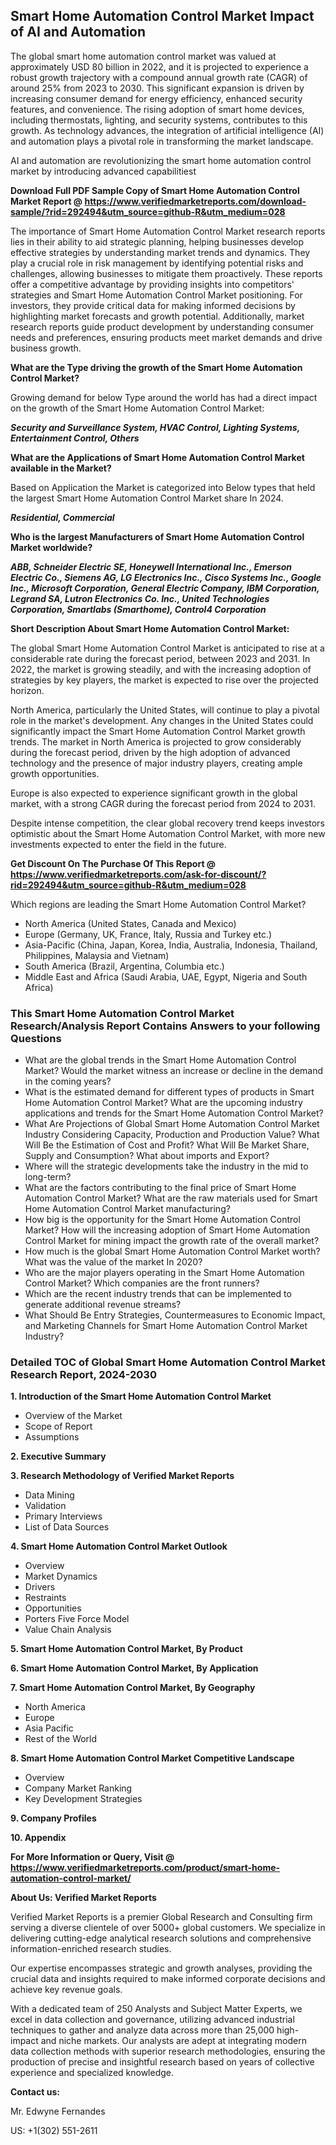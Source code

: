 <h2>Smart Home Automation Control Market Impact of AI and Automation</h2><p>The global smart home automation control market was valued at approximately USD 80 billion in 2022, and it is projected to experience a robust growth trajectory with a compound annual growth rate (CAGR) of around 25% from 2023 to 2030. This significant expansion is driven by increasing consumer demand for energy efficiency, enhanced security features, and convenience. The rising adoption of smart home devices, including thermostats, lighting, and security systems, contributes to this growth. As technology advances, the integration of artificial intelligence (AI) and automation plays a pivotal role in transforming the market landscape.</p><p>AI and automation are revolutionizing the smart home automation control market by introducing advanced capabilitiest</p><p id="" class=""><strong>Download Full PDF Sample Copy of Smart Home Automation Control Market Report @ <a href="https://www.verifiedmarketreports.com/download-sample/?rid=292494&utm_source=github-R&utm_medium=028" target="_blank">https://www.verifiedmarketreports.com/download-sample/?rid=292494&utm_source=github-R&utm_medium=028</a></strong></p><p>The importance of&nbsp;Smart Home Automation Control Market research reports lies in their ability to aid strategic planning, helping businesses develop effective strategies by understanding market trends and dynamics. They play a crucial role in risk management by identifying potential risks and challenges, allowing businesses to mitigate them proactively. These reports offer a competitive advantage by providing insights into competitors' strategies and Smart Home Automation Control Market positioning. For investors, they provide critical data for making informed decisions by highlighting market forecasts and growth potential. Additionally, market research reports guide product development by understanding consumer needs and preferences, ensuring products meet market demands and drive business growth.</p><p><strong>What are the&nbsp;Type driving the growth of the Smart Home Automation Control Market?</strong></p><p id="" class="">Growing demand for below Type around the world has had a direct impact on the growth of the Smart Home Automation Control Market:</p><em><strong>Security and Surveillance System, HVAC Control, Lighting Systems, Entertainment Control, Others</strong></em></p><strong>What are the&nbsp;Applications&nbsp;of Smart Home Automation Control Market available in the Market?</strong></p><p id="" class="">Based on Application the Market is categorized into Below types that held the largest Smart Home Automation Control Market share In 2024.</p><em><strong>Residential, Commercial</strong></em></p><strong>Who is the largest Manufacturers of Smart Home Automation Control Market worldwide?</strong></p><p><em><strong>ABB, Schneider Electric SE, Honeywell International Inc., Emerson Electric Co., Siemens AG, LG Electronics Inc., Cisco Systems Inc., Google Inc., Microsoft Corporation, General Electric Company, IBM Corporation, Legrand SA, Lutron Electronics Co. Inc., United Technologies Corporation, Smartlabs (Smarthome), Control4 Corporation</strong></em></p><p id="" class=""><strong>Short Description About Smart Home Automation Control Market:</strong></p><p>The global Smart Home Automation Control Market is anticipated to rise at a considerable rate during the forecast period, between 2023 and 2031. In 2022, the market is growing steadily, and with the increasing adoption of strategies by key players, the market is expected to rise over the projected horizon.</p><p>North America, particularly the United States, will continue to play a pivotal role in the market's development. Any changes in the United States could significantly impact the Smart Home Automation Control Market growth trends. The market in North America is projected to grow considerably during the forecast period, driven by the high adoption of advanced technology and the presence of major industry players, creating ample growth opportunities.</p><p>Europe is also expected to experience significant growth in the global market, with a strong CAGR during the forecast period from 2024 to 2031.</p><p>Despite intense competition, the clear global recovery trend keeps investors optimistic about the Smart Home Automation Control Market, with more new investments expected to enter the field in the future.</p><p id="" class=""><strong>Get Discount On The Purchase Of This Report @ <a href="https://www.verifiedmarketreports.com/ask-for-discount/?rid=292494&utm_source=github-R&utm_medium=028" target="_blank">https://www.verifiedmarketreports.com/ask-for-discount/?rid=292494&utm_source=github-R&utm_medium=028</a></strong></p>Which regions are leading the Smart Home Automation Control Market?</p><ul><li>North America (United States, Canada and Mexico)</li><li>Europe (Germany, UK, France, Italy, Russia and Turkey etc.)</li><li>Asia-Pacific (China, Japan, Korea, India, Australia, Indonesia, Thailand, Philippines, Malaysia and Vietnam)</li><li>South America (Brazil, Argentina, Columbia etc.)</li><li>Middle East and Africa (Saudi Arabia, UAE, Egypt, Nigeria and South Africa)</li></ul><h3 id="" class="">This Smart Home Automation Control Market Research/Analysis Report Contains Answers to your following Questions</h3><ul><li>What are the global trends in the Smart Home Automation Control Market? Would the market witness an increase or decline in the demand in the coming years?</li><li>What is the estimated demand for different types of products in Smart Home Automation Control Market? What are the upcoming industry applications and trends for the Smart Home Automation Control Market?</li><li>What Are Projections of Global Smart Home Automation Control Market Industry Considering Capacity, Production and Production Value? What Will Be the Estimation of Cost and Profit? What Will Be Market Share, Supply and Consumption? What about imports and Export?</li><li>Where will the strategic developments take the industry in the mid to long-term?</li><li>What are the factors contributing to the final price of Smart Home Automation Control Market? What are the raw materials used for Smart Home Automation Control Market manufacturing?</li><li>How big is the opportunity for the Smart Home Automation Control Market? How will the increasing adoption of Smart Home Automation Control Market for mining impact the growth rate of the overall market?</li><li>How much is the global Smart Home Automation Control Market worth? What was the value of the market In 2020?</li><li>Who are the major players operating in the Smart Home Automation Control Market? Which companies are the front runners?</li><li>Which are the recent industry trends that can be implemented to generate additional revenue streams?</li><li>What Should Be Entry Strategies, Countermeasures to Economic Impact, and Marketing Channels for Smart Home Automation Control Market Industry?</li></ul><h3 id="" class="">Detailed TOC of Global Smart Home Automation Control Market Research Report, 2024-2030</h3><p id="" class=""><strong>1. Introduction of the Smart Home Automation Control Market</strong></p><ul><li>Overview of the Market</li><li>Scope of Report</li><li>Assumptions</li></ul><p id="" class=""><strong>2. Executive Summary</strong></p><p id="" class=""><strong>3. Research Methodology of Verified Market Reports</strong></p><ul><li>Data Mining</li><li>Validation</li><li>Primary Interviews</li><li>List of Data Sources</li></ul><p id="" class=""><strong>4. Smart Home Automation Control Market Outlook</strong></p><ul><li>Overview</li><li>Market Dynamics</li><li>Drivers</li><li>Restraints</li><li>Opportunities</li><li>Porters Five Force Model</li><li>Value Chain Analysis</li></ul><p id="" class=""><strong>5. Smart Home Automation Control Market, By Product</strong></p><p id="" class=""><strong>6. Smart Home Automation Control Market, By Application</strong></p><p id="" class=""><strong>7. Smart Home Automation Control Market, By Geography</strong></p><ul><li>North America</li><li>Europe</li><li>Asia Pacific</li><li>Rest of the World</li></ul><p id="" class=""><strong>8. Smart Home Automation Control Market Competitive Landscape</strong></p><ul><li>Overview</li><li>Company Market Ranking</li><li>Key Development Strategies</li></ul><p id="" class=""><strong>9. Company Profiles</strong></p><p id="" class=""><strong>10. Appendix</strong></p><p id="" class=""><strong>For More Information or Query, Visit @ <a href="https://www.verifiedmarketreports.com/product/smart-home-automation-control-market/" target="_blank">https://www.verifiedmarketreports.com/product/smart-home-automation-control-market/</a></strong></p><p id="" class=""><strong>About Us: Verified Market Reports</strong></p><p id="" class="">Verified Market Reports is a premier Global Research and Consulting firm serving a diverse clientele of over 5000+ global customers. We specialize in delivering cutting-edge analytical research solutions and comprehensive information-enriched research studies.</p><p id="" class="">Our expertise encompasses strategic and growth analyses, providing the crucial data and insights required to make informed corporate decisions and achieve key revenue goals.</p><p id="" class="">With a dedicated team of 250 Analysts and Subject Matter Experts, we excel in data collection and governance, utilizing advanced industrial techniques to gather and analyze data across more than 25,000 high-impact and niche markets. Our analysts are adept at integrating modern data collection methods with superior research methodologies, ensuring the production of precise and insightful research based on years of collective experience and specialized knowledge.</p><p id="" class=""><strong>Contact us:</strong></p><p id="" class="">Mr. Edwyne Fernandes</p><p id="" class="">US: +1(302) 551-2611</p>
